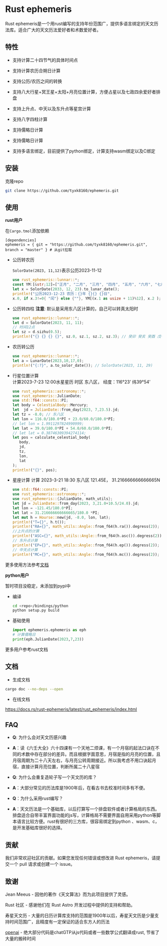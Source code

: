# Rust ephemeris

Rust ephemeris是一个用rust编写的支持年份范围广，提供多语言绑定的天文历法库。适合广大的天文历法爱好者和术数爱好者。

## 特性

- 支持计算二十四节气的具体时间点

- 支持计算农历合朔日计算
- 支持公历/农历之间的转换
- 支持八大行星+冥王星+太阳+月亮位置计算，方便占星以及七政四余爱好者排盘
- 支持上升点、中天以及东升点等星宫计算
- 支持八字四柱计算
- 支持儒略日计算
- 支持儒略日计算
- 支持多语言绑定，目前提供了python绑定，计算支持wasm绑定以及C绑定



## 安装

克隆repo

```bash
git clone https://github.com/tyxk8160/ephemeris.git
```



## 使用

**rust用户**

在`Cargo.tmol`添加依赖

```tom
[dependencies]
ephemeris = { git = "https://github.com/tyxk8160/ephemeris.git", branch = "master" } # 从git拉取

```



- 公历转农历

  `SolorDate(2023, 11,12)`表示公历2023-11-12  

  

  ```rust
  use rust_ephemeris::lunnar::*;
  const YM:[&str;12]=["正月", "二月", "三月", "四月", "五月", "六月", "七月", "八月","九月", "十月", "冬月", "腊月"];
  let x = SolorDate(2033, 12, 23).to_lunar_date();
  println!("公历2023-12-23 农历：{}年 {}{} {}日",
  x.0, if x.3!=0{ "闰"} else {""}, YM[(x.1 as usize + 11)%12], x.2 );
  ```

  

- 公历转四柱
  **注意**: 默认是采用东八区计算的，自己可以转真太阳时  

  ```rust
  use rust_ephemeris::lunnar::*;
  let d = SolorDate(2023, 11, 11);
  // 时间12点
  let sz = d.sizhu(0.5);
  println!("{} {} {} {}", sz.0, sz.1, sz.2, sz.3); // 癸卯 癸亥 癸酉 戊午
  ```

- 农历转公历

  ```rust
  use rust_ephemeris::lunnar::*;
  let a = LunarDate(2023,10,17,0);
  println!("{:?}", a.to_solor_date()); // SolorDate(2023, 11, 29)
  ```

- 行星位置计算  
计算2023-7-23 12:00水星星历 时区 东八区， 经度：116°23’ 纬39°54’

  ```rust
  use rust_ephemeris::astronomy::*;
  use rust_ephemeris::JulianDate;
  use std::f64::consts::PI;
  let body = CelestialBody::Mercury;
  let  jd = JulianDate::from_day(2023, 7,23.5).jd;
  let tz = -8.0; // 东八区
  let lon = 116.0/180.0*PI + 23.0/60.0/180.0*PI;
  // let lon = 1.9911297824990999;
  let lat = 39.0/180.0*PI + 54.0/60.0/180.0*PI;
  // let lat = 0.38746309394274114;
  let pos = calculate_celestial_body(
     body,
     jd,
     tz,
     lon,
     lat
  );
  println!("{}", pos);
  ```

- 星座计算
  计算 2023-3-21 18:30 东八区 121.45E， 31.216666666666665N    
  
  ```rust
  use std::f64::consts::PI;
  use rust_ephemeris::astronomy::*;
  use rust_ephemeris::{JulianDate, math_utils};
  let jd = JulianDate::from_day(2023, 3,21.0+10.5/24.0).jd;
  let lon = -121.45/180.0*PI;
  let lat = 31.216666666666665/180.0 *PI;
  let mut h = Hourse::new(jd, -8.0, lon, lat);
  println!("T={}", h.t());
  println!("RA={}", math_utils::Angle::from_f64(h.ra()).degress(2));
  //上升点的计算
  println!("ASC={}", math_utils::Angle::from_f64(h.asc()).degress(2));
  // 东升点计算
  println!("EP={}", math_utils::Angle::from_f64(h.ep()).degress(2));
  // 中天点计算
  println!("MC={}", math_utils::Angle::from_f64(h.mc()).degress(2));
  ```

更多使用方法参考[文档 ](https://docs.rs/rust-ephemeris/latest/rust_ephemeris/index.html) 



**python用户**

暂时项目没稳定，未添加到pypi中  



- 编译

  ```bash
  cd <repo>/bindings/python
  python setup.py build
  ```

- 基础使用

  ```python
  import ephemeris.ephemeris as eph
  # 计算儒略日
  print(eph.JulianDate(2023,7,23))
  ```

 更多用户参考rust文档

## 文档

- 生成文档

```bash
cargo doc --no-deps --open
```
- 在线文档

https://docs.rs/rust-ephemeris/latest/rust_ephemeris/index.html

## FAQ

- **Q**:  为什么会对天文历感兴趣
- **A**：读《六壬大全》六十四课有一个天地二烦课，有一个月宿的起法口诀在不同的术数中存在部分的差异。而且根据字面意思，月宿是指的月亮的位置，且月宿周期为二十八天左右，与月亮公转周期接近。所以我考虑不用口诀起月宿，直接计算月亮位置，判断所属二十八星宿
- **Q**: 为什么会重复造轮子写一个天文历的库？

- **A**：大部分常见的历法库是1900年后，在看古书去校准时间多有不便。
- **Q**：为什么采用rust编写？
- **A**：天文历法是一个基础库，以后打算写一个排盘软件或者计算格局的东西。排盘适合自带丰富界面功能的js写，计算格局不需要界面自用采用python等脚本语言比较方便。rust有很好的三方库，很容易绑定到python 、wasm、c，是开发基础库很好的选择。

## 贡献

我们非常欢迎社区的贡献。如果您发现任何错误或想改进 Rust ephemeris，请提交一个 pull 请求或创建一个 issue。



## 致谢
Jean Meeus  - 因他的著作《天文算法》而为此项目提供了灵感。

Rust 社区 - 感谢他们在 Rust Astro 开发过程中提供的支持和帮助。

寿星天文历 - 大量的日历计算库支持的范围是1900年以后，寿星天文历是少量支持时间范围广，且精度有一定保证的适合东方人的历法

[openai](https://openai.com/) - 绝大部分代码是chatGTP从js代码或者一些数学公式翻译成rust, 节省了大量的搬砖时间

 